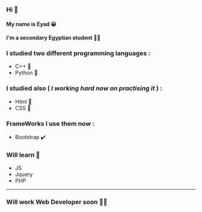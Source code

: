 ### Hi 👋

#### My name is Eyad  :grinning:

#### I'm a secondary Egyptian student :student:

### I studied two different programming languages :
- C++ :mechanical_leg:
- Python :snake:

### I studied also ( *I working hard now on practising it* ) :
- Html :memo:
- CSS :art:
 
### FrameWorks I use them now :
- Bootstrap :heavy_check_mark:

### Will learn :horse_racing:
- JS
- Jquery              
- PHP

-----
### Will work **Web Developer** soon  :man_technologist:
